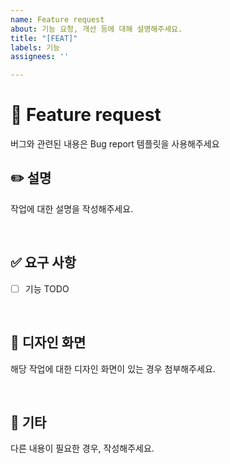 ```yaml
---
name: Feature request
about: 기능 요청, 개선 등에 대해 설명해주세요.
title: "[FEAT]"
labels: 기능
assignees: ''

---
```


# 🚀 Feature request
버그와 관련된 내용은 Bug report 템플릿을 사용해주세요

## ✏️ 설명
작업에 대한 설명을 작성해주세요.


<br/>

## ✅ 요구 사항
- [ ] 기능 TODO


<br/>

## 🎨 디자인 화면
해당 작업에 대한 디자인 화면이 있는 경우 첨부해주세요. 



<br />

## 🌱 기타
다른 내용이 필요한 경우, 작성해주세요.
